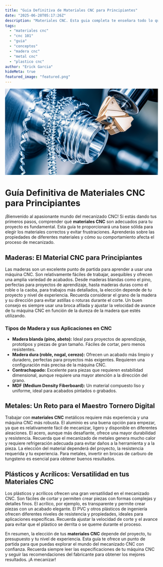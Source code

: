 ```yaml
---
title: "Guia Definitiva de Materiales CNC para Principiantes"
date: "2025-06-28T05:17:26Z"
description: "Materiales CNC. Esta guia completa te enseñara todo lo que necesitas saber sobre los materiales."
tags:
  - "materiales cnc"
  - "cnc 101"
  - "guia"
  - "conceptos"
  - "madera cnc"
  - "metal cnc"
  - "plastico cnc"
author: "Erick Garcia"
hideMeta: true
featured_image: "featured.png"
---
```


![articulo-20250628051755](featured.png)

# Guía Definitiva de Materiales CNC para Principiantes

¡Bienvenido al apasionante mundo del mecanizado CNC! Si estás dando tus primeros pasos, comprender qué **materiales CNC** son adecuados para tu proyecto es fundamental.  Esta guía te proporcionará una base sólida para elegir los materiales correctos y evitar frustraciones.  Aprenderás sobre las propiedades de diferentes materiales y cómo su comportamiento afecta el proceso de mecanizado.


## Maderas: El Material CNC para Principiantes

Las maderas son un excelente punto de partida para aprender a usar una máquina CNC. Son relativamente fáciles de trabajar, asequibles y ofrecen una amplia variedad de acabados.  Desde maderas blandas como el pino, perfectas para proyectos de aprendizaje, hasta maderas duras como el roble o la caoba, para trabajos más detallados, la elección depende de tu proyecto y nivel de experiencia.  Recuerda considerar el grano de la madera y su dirección para evitar astillas o roturas durante el corte.  Un buen consejo es siempre usar una broca afilada y ajustar la velocidad de avance de tu máquina CNC en función de la dureza de la madera que estés utilizando.


### Tipos de Madera y sus Aplicaciones en CNC

* **Madera blanda (pino, abeto):** Ideal para proyectos de aprendizaje, prototipos y piezas de gran tamaño. Fáciles de cortar, pero menos resistentes.
* **Madera dura (roble, nogal, cerezo):** Ofrecen un acabado más limpio y duradero, perfectas para proyectos más exigentes. Requieren una configuración más precisa de la máquina CNC.
* **Contrachapado:** Excelente para piezas que requieren estabilidad dimensional, aunque requiere una mayor atención a la dirección del grano.
* **MDF (Medium Density Fiberboard):** Un material compuesto liso y uniforme, ideal para acabados pintados o grabados.


## Metales: Un Reto para el Maestro Tornero Digital

Trabajar con **materiales CNC** metálicos requiere más experiencia y una máquina CNC más robusta. El aluminio es una buena opción para empezar, ya que es relativamente fácil de mecanizar, ligero y disponible en diferentes aleaciones.  El acero, aunque más desafiante, ofrece una mayor durabilidad y resistencia.  Recuerda que el mecanizado de metales genera mucho calor y requiere refrigeración adecuada para evitar daños a la herramienta y a la pieza.  La elección del material dependerá del proyecto, la resistencia requerida y tu experiencia.  Para metales, invertir en brocas de carburo de tungsteno es esencial para obtener buenos resultados.


## Plásticos y Acrílicos: Versatilidad en tus Materiales CNC

Los plásticos y acrílicos ofrecen una gran versatilidad en el mecanizado CNC.  Son fáciles de cortar y permiten crear piezas con formas complejas y detalles finos.  El acrílico, por ejemplo, es transparente y permite crear piezas con un acabado elegante.  El PVC y otros plásticos de ingeniería ofrecen diferentes niveles de resistencia y propiedades, ideales para aplicaciones específicas.  Recuerda ajustar la velocidad de corte y el avance para evitar que el plástico se derrita o se queme durante el proceso.


En resumen, la elección de tus **materiales CNC** depende del proyecto, tu presupuesto y tu nivel de experiencia.  Esta guía te ofrece un punto de partida para que puedas explorar el mundo del mecanizado CNC con confianza.  Recuerda siempre leer las especificaciones de tu máquina CNC y seguir las recomendaciones del fabricante para obtener los mejores resultados. ¡A mecanizar!
